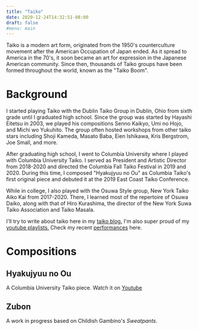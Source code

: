 ```yaml
---
title: "Taiko"
date: 2020-12-24T14:32:51-08:00
draft: false
#menu: main
---
```

Taiko is a modern art form, originated from the 1950's counterculture movement after the American Occupation of Japan ended.  As it spread to America in the 70's, it soon became an art for expression in the Japanese American community.  Since then, thousands of Taiko groups have been formed throughout the world, known as the "Taiko Boom".

# Background
I started playing Taiko with the Dublin Taiko Group in Dublin, Ohio from sixth grade until I graduated high school.  Since the group was started by Hayashi Eitetsu in 2003, we played his compositions Senno Kaikyo, Umi no Hojo, and Michi wo Yukuhito. The group often hosted workshops from other taiko stars including Shoji Kameda, Masato Baba, Eien Ishikawa, Kris Bergstrom, Joe Small, and more.

After graduating high school, I went to Columbia University where I played with Columbia University Taiko.  I served as President and Artistic Director from 2018-2020 and directed the Columbia Fall Taiko Festival in 2019 and 2020.  During this time, I composed "Hyakujyuu no Ou" as Columbia Taiko's first original piece and debuted it at the 2019 East Coast Taiko Conference.

While in college, I also played with the Osuwa Style group, New York Taiko Aiko Kai from 2017-2020.  There, I learned most of the repertoire of Osuwa Daiko, along with that of Hiro Kurashima, the director of the New York Suwa Taiko Association and Taiko Masala.

I'll try to write about taiko here in my [taiko blog.](/taiko)  I'm also super proud of my [youtube playlists.](/taiko/taikotube/)  Check my recent [performances](/taiko/performances) here.

# Compositions

## Hyakujyuu no Ou
A Columbia University Taiko piece.  Watch it on [Youtube](https://www.youtube.com/watch?v=i8a4Ly1mwZo&list=PLq3C37CNbgXPqzAsh5O37KCuJxUI_TgdW&index=4&t=14s)

## Zubon 
A work in progress based on Childish Gambino's _Sweatpants_.
